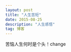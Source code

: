 ```yaml
---
layout: post
title: "人生苦短"
date: 2015-08-25 
description: "人生感悟"
tag: 博客 
---   
```


苦恼人生何时是个头！change

